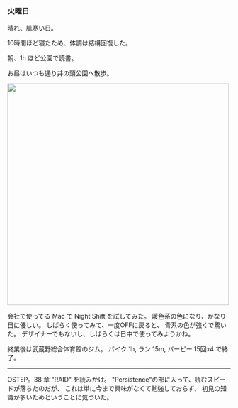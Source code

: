 ### 火曜日

晴れ、肌寒い日。

10時間ほど寝たため、体調は結構回復した。

朝、1h ほど公園で読書。

お昼はいつも通り井の頭公園へ散歩。

<img src="https://i.imgur.com/MMyPG5r.jpg" width="500">

会社で使ってる Mac で Night Shift を試してみた。
暖色系の色になり、かなり目に優しい。
しばらく使ってみて、一度OFFに戻ると、
青系の色が強くで驚いた。
デザイナーでもないし、しばらくは日中で使ってみようかね。

終業後は武蔵野総合体育館のジム。
バイク 1h, ラン 15m, バーピー 15回x4 で終了。

---

OSTEP。38 章 "RAID" を読みかけ。
"Persistence"の部に入って、読むスピードが落ちたのだが、
これは単に今まで興味がなくて勉強しておらず、
初見の知識が多いためということに気づいた。
